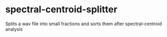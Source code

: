 # spectral-centroid-splitter
Splits a wav file into small fractions and sorts them after spectral-centroid analysis
